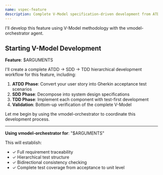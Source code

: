 ```yaml
---
name: vspec-feature
description: Complete V-Model specification-driven development from ATDD to production code. Creates hierarchical test structure from user stories.
---
```


I'll develop this feature using V-Model methodology with the vmodel-orchestrator agent.

## Starting V-Model Development

**Feature**: $ARGUMENTS

I'll create a complete ATDD → SDD → TDD hierarchical development workflow for this feature, including:

1. **ATDD Phase**: Convert your user story into Gherkin acceptance test scenarios
2. **SDD Phase**: Decompose into system design specifications
3. **TDD Phase**: Implement each component with test-first development
4. **Validation**: Bottom-up verification of the complete V-Model

Let me begin by using the vmodel-orchestrator to coordinate this development process.

---

**Using vmodel-orchestrator for**: "$ARGUMENTS"

This will establish:
- ✓ Full requirement traceability
- ✓ Hierarchical test structure  
- ✓ Bidirectional consistency checking
- ✓ Complete test coverage from acceptance to unit level